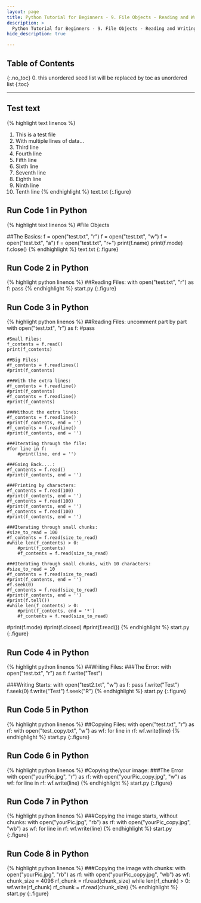 ```yaml
---
layout: page
title: Python Tutorial for Beginners - 9. File Objects - Reading and Writing to Files
description: >
  Python Tutorial for Beginners - 9. File Objects - Reading and Writing to Files...
hide_description: true

---
```


## Table of Contents
{:.no_toc}
0. this unordered seed list will be replaced by toc as unordered list
{:toc}

---

##  Test text

{% highlight text linenos %}
1) This is a test file
2) With multiple lines of data...
3) Third line
4) Fourth line
5) Fifth line
6) Sixth line
7) Seventh line
8) Eighth line
9) Ninth line
10) Tenth line
{% endhighlight %}
text.txt
{:.figure}

##  Run Code 1 in Python

{% highlight text linenos %}
#File Objects

##The Basics:
f = open("test.txt", "r")
f = open("test.txt", "w")
f = open("test.txt", "a")
f = open("test.txt", "r+")
print(f.name)
print(f.mode)
f.close()
{% endhighlight %}
text.txt
{:.figure}


##  Run Code 2 in Python

{% highlight python linenos %}
##Reading Files:
with open("test.txt", "r") as f:
	pass
{% endhighlight %}
start.py
{:.figure}

##  Run Code 3 in Python

{% highlight python linenos %}
##Reading Files: uncomment part by part 
with open("test.txt", "r") as f:
	#pass

	#Small Files:
	f_contents = f.read()
	print(f_contents)

	##Big Files:
	#f_contents = f.readlines()
	#print(f_contents)

    ###With the extra lines:
	#f_contents = f.readline()
	#print(f_contents)
	#f_contents = f.readline()
	#print(f_contents)

	###Without the extra lines:
	#f_contents = f.readline()
	#print(f_contents, end = '')
	#f_contents = f.readline()
	#print(f_contents, end = '')

	###Iterating through the file:
	#for line in f:
		#print(line, end = '')

	###Going Back....:
	#f_contents = f.read()
	#print(f_contents, end = '')

	###Printing by characters:
	#f_contents = f.read(100)
	#print(f_contents, end = '')
	#f_contents = f.read(100)
	#print(f_contents, end = '')
	#f_contents = f.read(100)
	#print(f_contents, end = '')

	###Iterating through small chunks:
	#size_to_read = 100
	#f_contents = f.read(size_to_read)
	#while len(f_contents) > 0:
		#print(f_contents)
		#f_contents = f.read(size_to_read)

	###Iterating through small chunks, with 10 characters:
	#size_to_read = 10
	#f_contents = f.read(size_to_read)
	#print(f_contents, end = '')
	#f.seek(0)
	#f_contents = f.read(size_to_read)
	#print(f_contents, end = '')
	#print(f.tell())
	#while len(f_contents) > 0:
		#print(f_contents, end = '*')
		#f_contents = f.read(size_to_read)
#print(f.mode)
#print(f.closed)
#print(f.read())
{% endhighlight %}
start.py
{:.figure}

##  Run Code 4 in Python

{% highlight python linenos %}
##Writing Files:
###The Error:
with open("test.txt", "r") as f:
	f.write("Test")

###Writing Starts:
with open("test2.txt", "w") as f:
	pass
	f.write("Test")
	f.seek(0)
	f.write("Test")
	f.seek("R")
{% endhighlight %}
start.py
{:.figure}


##  Run Code 5 in Python

{% highlight python linenos %}
##Copying Files:
with open("test.txt", "r") as rf:
	with open("test_copy.txt", "w") as wf:
		for line in rf:
			wf.write(line)
{% endhighlight %}
start.py
{:.figure}

##  Run Code 6 in Python

{% highlight python linenos %}
#Copying the/your image:
###The Error
with open("yourPic.jpg", "r") as rf:
	with open("yourPic_copy.jpg", "w") as wf:
		for line in rf:
			wf.write(line)
{% endhighlight %}
start.py
{:.figure}

##  Run Code 7 in Python

{% highlight python linenos %}
###Copying the image starts, without chunks:
with open("yourPic.jpg", "rb") as rf:
	with open("yourPic_copy.jpg", "wb") as wf:
		for line in rf:
			wf.write(line)
{% endhighlight %}
start.py
{:.figure}


##  Run Code 8 in Python

{% highlight python linenos %}
###Copying the image with chunks:
with open("yourPic.jpg", "rb") as rf:
	with open("yourPic_copy.jpg", "wb") as wf:
		chunk_size = 4096
        rf_chunk = rf.read(chunk_size)
        while len(rf_chunk) > 0:
            wf.write(rf_chunk)
            rf_chunk = rf.read(chunk_size)
{% endhighlight %}
start.py
{:.figure}
